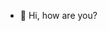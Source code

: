 - 👋 Hi, how are you?

<!---
napakenjack/napakenjack is a ✨ special ✨ repository because its `README.md` (this file) appears on your GitHub profile.
You can click the Preview link to take a look at your changes.
--->
